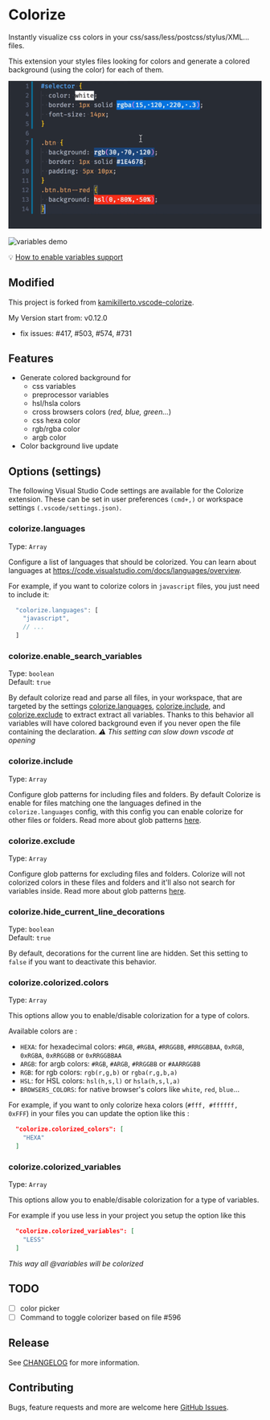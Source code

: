 # **Colorize**

Instantly visualize css colors in your css/sass/less/postcss/stylus/XML... files.

This extension your styles files looking for colors and generate a colored background (using the color) for each of them.

![demo](https://raw.githubusercontent.com/kamikillerto/vscode-colorize/master/assets/demo.gif)

![variables demo](https://raw.githubusercontent.com/kamikillerto/vscode-colorize/master/assets/demo_variables.gif)

💡 [How to enable variables support](#colorize.colorized_variables)

## Modified

This project is forked from [kamikillerto.vscode-colorize](https://github.com/KamiKillertO/vscode-colorize).

My Version start from: v0.12.0

- fix issues: #417, #503, #574, #731

## Features

- Generate colored background for
  - css variables
  - preprocessor variables
  - hsl/hsla colors
  - cross browsers colors (_red, blue, green..._)
  - css hexa color
  - rgb/rgba color
  - argb color
- Color background live update

## Options (settings)

The following Visual Studio Code settings are available for the Colorize extension.
These can be set in user preferences `(cmd+,)` or workspace settings `(.vscode/settings.json)`.

### colorize.languages

Type: `Array`

Configure a list of languages that should be colorized. You can learn about languages at <https://code.visualstudio.com/docs/languages/overview>.

For example, if you want to colorize colors in `javascript` files, you just need to include it:

```javascript
  "colorize.languages": [
    "javascript",
    // ...
  ]
```

### colorize.enable_search_variables

Type: `boolean`\
Default: `true`

By default colorize read and parse all files, in your workspace, that are targeted by the settings [colorize.languages](#colorize.languages), [colorize.include](#colorize.include), and [colorize.exclude](#colorize.exclude) to extract extract all variables. Thanks to this behavior all variables will have colored background even if you never open the file containing the declaration. _⚠️ This setting can slow down vscode at opening_

### colorize.include

Type: `Array`

Configure glob patterns for including files and folders. By default Colorize is enable for files matching one the languages defined in the `colorize.languages` config, with this config you can enable colorize for other files or folders. Read more about glob patterns [here](https://code.visualstudio.com/docs/editor/codebasics#_advanced-search-options).

### colorize.exclude

Type: `Array`

Configure glob patterns for excluding files and folders. Colorize will not colorized colors in these files and folders and it'll also not search for variables inside. Read more about glob patterns [here](https://code.visualstudio.com/docs/editor/codebasics#_advanced-search-options).

### colorize.hide_current_line_decorations

Type: `boolean`\
Default: `true`

By default, decorations for the current line are hidden. Set this setting to `false` if you want to deactivate this behavior.

### colorize.colorized.colors

Type: `Array`

This options allow you to enable/disable colorization for a type of colors.

Available colors are :

- `HEXA`: for hexadecimal colors: `#RGB`, `#RGBA`, `#RRGGBB`, `#RRGGBBAA`, `0xRGB`, `0xRGBA`, `0xRRGGBB` or `0xRRGGBBAA`
- `ARGB`: for argb colors: `#RGB`, `#ARGB`, `#RRGGBB` or `#AARRGGBB`
- `RGB`: for rgb colors: `rgb(r,g,b)` or `rgba(r,g,b,a)`
- `HSL`: for HSL colors: `hsl(h,s,l)` or `hsla(h,s,l,a)`
- `BROWSERS_COLORS`: for native browser's colors like `white`, `red`, `blue`...

For example, if you want to only colorize hexa colors (`#fff, #ffffff, 0xFFF`) in your files you can update the option like this :

```json
  "colorize.colorized_colors": [
    "HEXA"
  ]
```

### colorize.colorized_variables

Type: `Array`

This options allow you to enable/disable colorization for a type of variables.

For example if you use less in your project you setup the option like this

```json
  "colorize.colorized_variables": [
    "LESS"
  ]
```

_This way all @variables will be colorized_

## TODO

- [ ] color picker
- [ ] Command to toggle colorizer based on file #596

## Release

See [CHANGELOG](CHANGELOG.md) for more information.

## Contributing

Bugs, feature requests and more are welcome here [GitHub Issues](https://github.com/KamiKillertO/vscode-colorize/issues).
